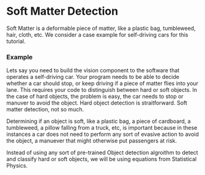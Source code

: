 
<h1>Soft Matter Detection</h1>
<p>
Soft Matter is a deformable piece of matter, like a plastic bag, tumbleweed, hair, cloth, etc.  We consider a case example for self-driving cars for this tutorial.
</p> 

<h3>Example</h3>

<p>
Lets say you need to build the vision component to the software that operates a self-driving car. Your program needs to be able to decide whether a car should stop, or keep driving if a piece of matter flies into your lane.  This requires your code to distinguish between hard or soft objects.  In the case of hard objects, the problem is easy, the car needs to stop or manuver to avoid the object.  Hard object detection is straitforward. Soft matter detection, not so much. 
</p>

<p>
  Determining if an object is soft, like a plastic bag, a piece of cardboard, a tumbleweed, a pillow falling from a truck, etc, is important because in these instances a car does not need to perform any sort of evasive action to avoid the object, a manuever that might otherwise put passengers at risk.
</p>

<p>
Instead of using any sort of pre-trained Object detection algroithm to detect and classify hard or soft objects, we will be using equations from Statistical Physics.
</p>
